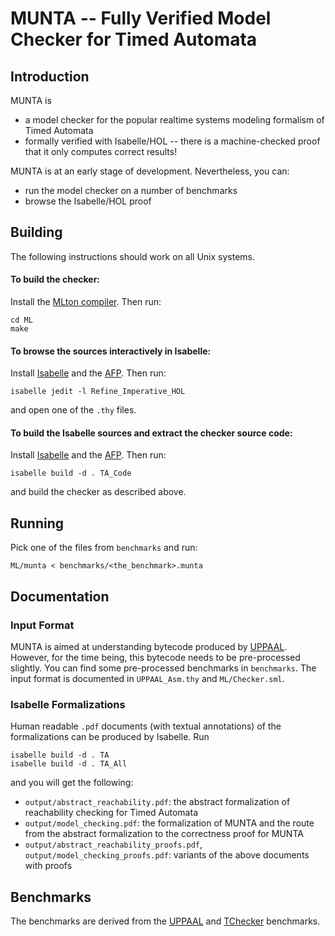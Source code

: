 # MUNTA -- Fully Verified Model Checker for Timed Automata

## Introduction
MUNTA is
- a model checker for the popular realtime systems modeling formalism of Timed Automata
- formally verified with Isabelle/HOL -- there is a machine-checked proof that it only computes correct results!

MUNTA is at an early stage of development. Nevertheless, you can:
- run the model checker on a number of benchmarks
- browse the Isabelle/HOL proof


## Building

The following instructions should work on all Unix systems.

#### To build the checker:
Install the [MLton compiler](http://mlton.org/). Then run:
```
cd ML
make
```

#### To browse the sources interactively in Isabelle:
Install [Isabelle](https://isabelle.in.tum.de/) and the [AFP](https://www.isa-afp.org/using.shtml). Then run:
```
isabelle jedit -l Refine_Imperative_HOL
```
and open one of the `.thy` files.

#### To build the Isabelle sources and extract the checker source code:
Install [Isabelle](https://isabelle.in.tum.de/) and the [AFP](https://www.isa-afp.org/using.shtml). Then run:
```
isabelle build -d . TA_Code
```
and build the checker as described above.

## Running
Pick one of the files from `benchmarks` and run:
```
ML/munta < benchmarks/<the_benchmark>.munta
```

## Documentation

### Input Format
MUNTA is aimed at understanding bytecode produced by [UPPAAL](http://uppaal.org/).
However, for the time being, this bytecode needs to be pre-processed slightly.
You can find some pre-processed benchmarks in `benchmarks`.
The input format is documented in `UPPAAL_Asm.thy` and `ML/Checker.sml`.

### Isabelle Formalizations
Human readable `.pdf` documents (with textual annotations) of the formalizations can be produced by Isabelle.
Run
```
isabelle build -d . TA
isabelle build -d . TA_All
```
and you will get the following:
- `output/abstract_reachability.pdf`: the abstract formalization of reachability checking for Timed Automata
- `output/model_checking.pdf`: the formalization of MUNTA and the route from the abstract formalization to the correctness proof for MUNTA
- `output/abstract_reachability_proofs.pdf`, `output/model_checking_proofs.pdf`: variants of the above documents with proofs

## Benchmarks
The benchmarks are derived from the [UPPAAL](https://www.it.uu.se/research/group/darts/uppaal/benchmarks/) and
[TChecker](http://www.labri.fr/perso/herbrete/tchecker/) benchmarks.